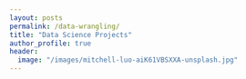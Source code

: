 ```yaml
---
layout: posts
permalink: /data-wrangling/
title: "Data Science Projects"
author_profile: true
header:
  image: "/images/mitchell-luo-aiK61VBSXXA-unsplash.jpg"
---
```



